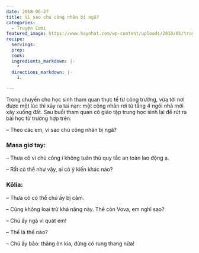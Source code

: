 ```yaml
---
date: 2018-06-27
title: Vì sao chú công nhân bị ngã?
categories:
  - Truyện Cười
featured_image: https://www.haynhat.com/wp-content/uploads/2018/01/truyen-cuoi-vova-300x160.jpg
recipe:
  servings:  
  prep:  
  cook:  
  ingredients_markdown: |-
    * 
  directions_markdown: |-
    1. 

---
```


Trong chuyến cho học sinh tham quan thực tế từ công trường, vừa tới nơi được một lúc thì xảy ra tai nạn: một công nhân rơi từ tầng 4 ngôi nhà mới xây xuống đất. Sau buổi tham quan cô giáo tập trung học sinh lại để rút ra bài học từ trường hợp trên:

– Theo các em, vì sao chú công nhân bị ngã?

<h3>Masa giơ tay:</h3>

– Thưa cô vì chú công í không tuân thủ quy tắc an toàn lao động ạ.

– Rất có thể như vậy, ai có ý kiến khác nào?

<h3>Kôlia:</h3>

– Thưa cô có thể chú ấy bị cảm.

– Cũng không loại trừ khả năng này. Thế còn Vova, em nghĩ sao?

– Chú ấy ngã vì quát em!

– Thế là thế nào?

– Chú ấy bảo: thằng ôn kia, đừng có rung thang nữa!